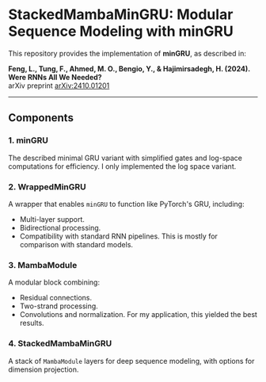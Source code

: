 # StackedMambaMinGRU: Modular Sequence Modeling with minGRU

This repository provides the implementation of **minGRU**, as described in:

**Feng, L., Tung, F., Ahmed, M. O., Bengio, Y., & Hajimirsadegh, H. (2024). Were RNNs All We Needed?**  
arXiv preprint [arXiv:2410.01201](https://arxiv.org/abs/2410.01201)

---

## Components

### 1. **minGRU**
The described minimal GRU variant with simplified gates and log-space computations for efficiency.
I only implemented the log space variant.

### 2. **WrappedMinGRU**
A wrapper that enables `minGRU` to function like PyTorch's GRU, including:
- Multi-layer support.
- Bidirectional processing.
- Compatibility with standard RNN pipelines.
This is mostly for comparison with standard models.

### 3. **MambaModule**
A modular block combining:
- Residual connections.
- Two-strand processing.
- Convolutions and normalization.
  For my application, this yielded the best results.

### 4. **StackedMambaMinGRU**
A stack of `MambaModule` layers for deep sequence modeling, with options for dimension projection.


